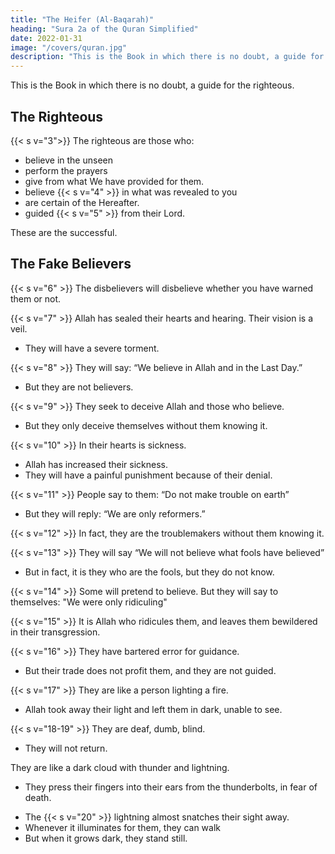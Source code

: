 ```yaml
---
title: "The Heifer (Al-Baqarah)"
heading: "Sura 2a of the Quran Simplified"
date: 2022-01-31
image: "/covers/quran.jpg"
description: "This is the Book in which there is no doubt, a guide for the righteous."
---
```



<!-- T ALAL I TANIQ URAN
{{< s v="1" >}}  THE OPENING ........................ al-Fatihah .............................................................. 1{{< s v="2" >}}  THE HEIFER ............................. al-Baqarah ............................................................. 1{{< s v="3" >}}  FAMILY OF IMRAN ............... Ali ‘Imran ............................................................ 17{{< s v="4" >}}  WOMEN .................................... an-Nisa’ ............................................................... 27{{< s v="5" >}}  THE TABLE .............................. al-Ma’idah ........................................................... 37
6. LIVESTOCK .............................. al-An’am .............................................................. 44
7. THE ELEVATIONS ................. al-A’raf ................................................................ 53
8. THE SPOILS .............................. al-Anfal ............................................................... 63{{< s v="9" >}}  REPENTANCE ......................... at-Tawbah ............................................................ 66{{< s v="10" >}}  JONAH ..................................... Yunus .................................................................. 73{{< s v="11" >}}  HUD ......................................... Hud ..................................................................... 78
12. JOSEPH .................................... Yusuf ................................................................... 84
13. THUNDER .............................. ar-Ra’d ................................................................ 89
14. ABRAHAM ............................. Ibrahim ............................................................... 91
15. THE ROCK .............................. al-Hijr ................................................................. 94
{{< s v="16" >}}THE BEE .................................. an-Nahl ............................................................... 96
17. THE NIGHT JOURNEY ....... al-Isra’ ............................................................... 102
18. THE CAVE .............................. al-Kahf .............................................................. 106
19. MARY ....................................... Maryam ............................................................. 111
20. TA-HA ..................................... Ta-Ha ................................................................ 114
21. THE PROPHETS .................... al-Anbiya ........................................................... 119
22. THE PILGRIMAGE ............... al-Hajj ............................................................... 123
23. THE BELIEVERS .................... al-Mu’minun ...................................................... 126
24. THE LIGHT ............................ an-Nur .............................................................. 130
25. THE CRITERION .................. al-Furqan ........................................................... 133
26. THE POETS ............................ ash-Shu’ara’ ....................................................... 136
27. THE ANT ................................ an-Naml ............................................................ 141
28. HISTORY ................................. al-Qasas ............................................................. 145
29. THE SPIDER ........................... al-’Ankabut ........................................................ 14930. THE ROMANS ....................... ar-Rum ............................................................. 152
31. LUQMAN ................................ Luqman ............................................................. 154
32. PROSTRATION ..................... as-Sajdah ........................................................... 156
33. THE CONFEDERATES ........ al-Ahzab ............................................................ 157
34. SHEBA ..................................... Saba’ ................................................................. 161
35. ORIGINATOR ........................ Fatir .................................................................. 163
36. YA-SEEN ................................. Ya-Seen ............................................................. 165
37. THE ALIGNERS ..................... as-Saffat ............................................................ 168
38. SAAD ....................................... Saad .................................................................. 172
39. THRONGS .............................. az-Zumar .......................................................... 174
40. FORGIVER .............................. Ghafir ............................................................... 178
41. DETAILED .............................. Fussilat .............................................................. 181
42. CONSULTATION ................. ash-Shura .......................................................... 184
43. DECORATIONS .................... az-Zukhruf ........................................................ 186
44. SMOKE .................................... ad-Dukhan ........................................................ 189
45. KNEELING ............................. al-Jathiyah ......................................................... 190
46. THE DUNES ........................... al-Ahqaf ............................................................ 192
47. MUHAMMAD ....................... Muhammad ....................................................... 194
48. VICTORY ................................ al-Fath .............................................................. 196
49. THE CHAMBERS .................. al-Hujurat ......................................................... 197
50. QAF .......................................... Qaf ................................................................... 198
51. THE SPREADERS .................. adh-Dhariyat ..................................................... 200
52. THE MOUNT ......................... at-Tur ............................................................... 201
53. THE STAR ............................... an-Najm ............................................................ 202
54. THE MOON ............................ al-Qamar ........................................................... 204
55. THE COMPASSIONATE ..... ar-Rahman ........................................................ 205
56. THE INEVITABLE ................ al-Waqi’ah ......................................................... 207
57. IRON ........................................ al-Hadid` .......................................................... 209
58. THE ARGUMENT ................. al-Mujadilah ...................................................... 210
59. THE MOBILIZATION .......... al-Hashr ............................................................ 212
60. THE WOMAN TESTED ....... al-Mumtahina .................................................... 213
61. COLUMN ................................ as-Saff ............................................................... 21462. FRIDAY ................................... al-Jumu’ah ......................................................... 215
63. THE HYPOCRITES ............... al-Munafiqun ..................................................... 215
64. GATHERING .......................... at-Taghabun ...................................................... 216
65. DIVORCE ................................ at-Talaq ............................................................. 217
66. PROHIBITION ....................... at-Tahrim .......................................................... 217
67. SOVEREIGNTY ..................... al-Mulk .............................................................. 218
68. THE PEN ................................. al-Qalam ............................................................ 219
69. THE REALITY ........................ al-Haqqah .......................................................... 221
70. WAYS OF ASCENT ............... al-Ma’arij ........................................................... 222
71. NOAH ...................................... Nuh ................................................................... 223
72. THE JINN ................................ al-Jinn ............................................................... 223
73. THE ENWRAPPED ............... al-Muzzammil .................................................... 224
74. THE ENROBED ..................... al-Muddathir ...................................................... 225
75. RESURRECTION ................... al-Qiyamah ........................................................ 226
76. MAN ......................................... al-Insan ............................................................. 227
77. THE UNLEASHED ................ al-Mursalat ........................................................ 228
78. THE EVENT ........................... an-Naba’ ............................................................ 229
79. THE SNATCHERS ................. an-Nazi’at .......................................................... 230
80. HE FROWNED ....................... ‘Abasa ................................................................ 230
81. THE ROLLING ....................... at-Takwir ........................................................... 231
82. THE SHATTERING .............. al-Infitar ............................................................ 232
83. THE DEFRAUDERS ............... al-Mutaffifin ...................................................... 232
84. THE RUPTURE ...................... al-Inshiqaq ......................................................... 233
85. THE CONSTELLATIONS .... al-Buruj ............................................................. 233
86. THE NIGHTLY VISITOR .... at-Tariq ............................................................. 234
87. THE MOST HIGH ................. al-A’la ................................................................ 234
88. THE OVERWHELMING ...... al-Ghashiyah ...................................................... 235
89. THE DAWN ............................ al-Fajr ................................................................ 235
90. THE LAND .............................. al-Balad ............................................................. 236
91. THE SUN ................................. ash-Shams .......................................................... 236
92. THE NIGHT ........................... al-Layl ............................................................... 236
93. MORNING LIGHT ................ adh-Duha .......................................................... 23794. THE SOOTHING ................... ash-Sharh .......................................................... 237
95. THE FIG .................................. at-Tin ................................................................ 237
96. CLOT ........................................ al-’Alaq ............................................................. 238
97. DECREE ................................... al-Qadr ............................................................. 238
98. CLEAR EVIDENCE ............... al-Bayyinah ....................................................... 238
99. THE QUAKE .......................... az-Zalzalah ........................................................ 238
100. THE RACERS ....................... al-’Adiyat .......................................................... 239
101. THE SHOCKER ................... al-Qari’ah .......................................................... 239
102. ABUNDANCE ...................... at-Takathur ....................................................... 239
103. TIME ...................................... al-’Asr ............................................................... 239
104. THE BACKBITER ................ al-Humazah ....................................................... 239
105. THE ELEPHANT ................. al-Fil ................................................................. 240
106. QURAISH .............................. Quraysh ............................................................ 240
107. ASSISTANCE ........................ al-Ma’un ........................................................... 240
108. PLENTY ................................. al-Kawthar ........................................................ 240
109. THE DISBELIEVERS ........... al-Kafirun .......................................................... 240
110. VICTORY .............................. an-Nasr ............................................................. 240
111. THORNS ............................... al-Masad ........................................................... 241
112. MONOTHEISM ................... al-Ikhlas ........................................................... 241
113. DAYBREAK .......................... al-Falaq ............................................................. 241
114. MANKIND ............................ an-Nas .............................................................. 2411. THE OPENING (al-Fatihah) -->

<!-- 1. THE OPENING (al-Fatihah) -->


This is the Book in which there is no doubt, a guide for the righteous.


## The Righteous

{{< s v="3">}} The righteous are those who:
- believe in the unseen
- perform the prayers
- give from what We have provided for them.
- believe {{< s v="4" >}} in what was revealed to you
- are certain of the Hereafter.
- guided {{< s v="5" >}} from their Lord. 

These are the successful.


## The Fake Believers

{{< s v="6" >}} The disbelievers will disbelieve whether you have warned them or not.

{{< s v="7" >}} Allah has sealed their hearts and hearing. Their vision is a veil.
- They will have a severe torment.

{{< s v="8" >}} They will say: “We believe in Allah and in the Last Day.”
- But they are not believers.

{{< s v="9" >}} They seek to deceive Allah and those who believe. 
- But they only deceive themselves without them knowing it.

{{< s v="10" >}} In their hearts is sickness. 
- Allah has increased their sickness. 
- They will have a painful punishment because of their denial. 

{{< s v="11" >}} People say to them: “Do not make trouble on earth”
- But they will reply: “We are only reformers.”

{{< s v="12" >}} In fact, they are the troublemakers without them knowing it.

{{< s v="13" >}} They will say <!--  When it is said to them, “Believe as the people have believed,” they say, --> “We will not believe what fools have believed” 
- But in fact, it is they who are the fools, but they do not know.

{{< s v="14" >}} Some will pretend to believe. But they will say to themselves: "We were only ridiculing"

<!-- 14. And when they come across those who believe, they say, “We believe”; but when they
are alone with their devils, they say, “We are with you; .” -->

{{< s v="15" >}} It is Allah who ridicules them, and leaves them bewildered in their transgression.

{{< s v="16" >}} They have bartered error for guidance. 
- But their trade does not profit them, and they are not guided.

{{< s v="17" >}} They are like a person lighting a fire. 
- Allah took away their light and left them in dark, unable to see.

{{< s v="18-19" >}} They are deaf, dumb, blind. 
- They will not return.

They are like a dark cloud with thunder and lightning. 
- They press their fingers into their ears from the thunderbolts, in fear of death. 
<!-- But Allah sur- rounds the disbelievers. -->
- The {{< s v="20" >}} lightning almost snatches their sight away. 
- Whenever it illuminates for them, they can walk
- But when it grows dark, they stand still. 

<!-- Had Allah willed, He could have taken away their hearing and their sight.
Allah is capable of everything.
21. O people! Worship your Lord who created
you and those before you, that you may attain
piety. -->
